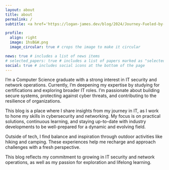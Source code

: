 ```yaml
---
layout: about
title: about
permalink: /
subtitle: <a href='https://logan-james.dev/blog/2024/Journey-Fueled-by-Curiosity.md/'> A Journey Fueled by Curiosity </a>

profile:
  align: right
  image: 1hsB&W.png
  image_circular: true # crops the image to make it circular

news: true # includes a list of news items
# selected_papers: true # includes a list of papers marked as "selected={true}"
social: true # includes social icons at the bottom of the page
---
```


I’m a Computer Science graduate with a strong interest in IT security and network operations. Currently, I’m deepening my expertise by studying for certifications and exploring broader IT roles. I’m passionate about building secure systems, protecting against cyber threats, and contributing to the resilience of organizations.

This blog is a place where I share insights from my journey in IT, as I work to hone my skills in cybersecurity and networking. My focus is on practical solutions, continuous learning, and staying up-to-date with industry developments to be well-prepared for a dynamic and evolving field.

Outside of tech, I find balance and inspiration through outdoor activities like hiking and camping. These experiences help me recharge and approach challenges with a fresh perspective.

This blog reflects my commitment to growing in IT security and network operations, as well as my passion for exploration and lifelong learning.
